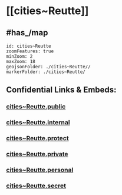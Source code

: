 # [[cities~Reutte]] 


## #has_/map  



```leaflet
id: cities~Reutte
zoomFeatures: true 
minZoom: 2 
maxZoom: 18
geojsonFolder: ./cities~Reutte//
markerFolder: ./cities~Reutte/
```



## Confidential Links & Embeds: 

### [cities~Reutte.public](/_public/\Earth\Continent\Europe\Europe~Central\Austria\Austrias_States\Tirol\counties~Tirol\Reuttecities~Reutte.public.md) 

### [cities~Reutte.internal](/_internal/\Earth\Continent\Europe\Europe~Central\Austria\Austrias_States\Tirol\counties~Tirol\Reuttecities~Reutte.internal.md) 

### [cities~Reutte.protect](/_protect/\Earth\Continent\Europe\Europe~Central\Austria\Austrias_States\Tirol\counties~Tirol\Reuttecities~Reutte.protect.md) 

### [cities~Reutte.private](/_private/\Earth\Continent\Europe\Europe~Central\Austria\Austrias_States\Tirol\counties~Tirol\Reuttecities~Reutte.private.md) 

### [cities~Reutte.personal](/_personal/\Earth\Continent\Europe\Europe~Central\Austria\Austrias_States\Tirol\counties~Tirol\Reuttecities~Reutte.personal.md) 

### [cities~Reutte.secret](/_secret/\Earth\Continent\Europe\Europe~Central\Austria\Austrias_States\Tirol\counties~Tirol\Reuttecities~Reutte.secret.md)

